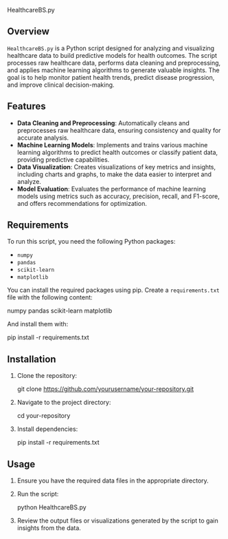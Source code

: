 

 HealthcareBS.py

## Overview

`HealthcareBS.py` is a Python script designed for analyzing and visualizing healthcare data to build predictive models for health outcomes. The script processes raw healthcare data, performs data cleaning and preprocessing, and applies machine learning algorithms to generate valuable insights. The goal is to help monitor patient health trends, predict disease progression, and improve clinical decision-making.

## Features

- **Data Cleaning and Preprocessing**: Automatically cleans and preprocesses raw healthcare data, ensuring consistency and quality for accurate analysis.
- **Machine Learning Models**: Implements and trains various machine learning algorithms to predict health outcomes or classify patient data, providing predictive capabilities.
- **Data Visualization**: Creates visualizations of key metrics and insights, including charts and graphs, to make the data easier to interpret and analyze.
- **Model Evaluation**: Evaluates the performance of machine learning models using metrics such as accuracy, precision, recall, and F1-score, and offers recommendations for optimization.

## Requirements

To run this script, you need the following Python packages:

- `numpy`
- `pandas`
- `scikit-learn`
- `matplotlib`


You can install the required packages using pip. Create a `requirements.txt` file with the following content:


numpy
pandas
scikit-learn
matplotlib


And install them with:


pip install -r requirements.txt


## Installation

1. Clone the repository:
   
   git clone https://github.com/yourusername/your-repository.git

2. Navigate to the project directory:
   
   cd your-repository
   
3. Install dependencies:
   
   pip install -r requirements.txt


## Usage

1. Ensure you have the required data files in the appropriate directory.
2. Run the script:
   
   python HealthcareBS.py
   
3. Review the output files or visualizations generated by the script to gain insights from the data.

